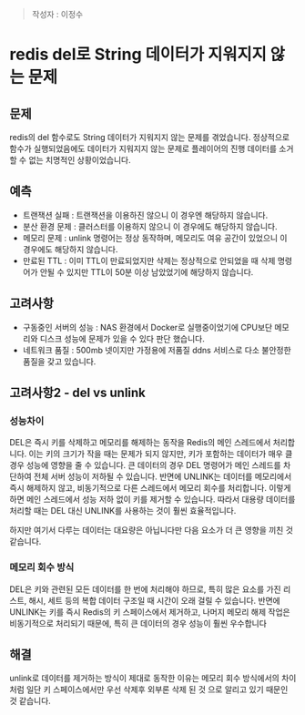 > 작성자 : 이정수

# redis del로 String 데이터가 지워지지 않는 문제

## 문제
redis의 del 함수로도 String 데이터가 지워지지 않는 문제를 겪었습니다.
정상적으로 함수가 실행되었음에도  데이터가 지워지지 않는 문제로 플레이어의 진행 데이터를 소거할 수 없는 치명적인 상황이었습니다.

## 예측

- 트랜잭션 실패 : 트랜잭션을 이용하진 않으니 이 경우엔 해당하지 않습니다.
- 분산 환경 문제 : 클러스터를 이용하지 않으니 이 경우에도 해당하지 않습니다.
- 메모리 문제 : unlink 명령어는 정상 동작하며, 메모리도 여유 공간이 있었으니 이 경우에도 해당하지 않습니다.
- 만료된 TTL : 이미 TTL이 만료되었지만 삭제는 정상적으로 안되었을 때 삭제 명령어가 안될 수 있지만 TTL이 50분 이상 남았었기에 해당하지 않습니다.

## 고려사항

- 구동중인 서버의 성능 : NAS 환경에서 Docker로 실행중이었기에 CPU보단 메모리와 디스크 성능에 문제가 있을 수 있다 판단 했습니다.
- 네트워크 품질 : 500mb 넷이지만 가정용에 저품질 ddns 서비스로 다소 불안정한 품질을 갖고 있습니다.

## 고려사항2 - del vs unlink

### 성능차이

DEL은 즉시 키를 삭제하고 메모리를 해제하는 동작을 Redis의 메인 스레드에서 처리합니다. 이는 키의 크기가 작을 때는 문제가 되지 않지만, 키가 포함하는 데이터가 매우 클 경우 성능에 영향을 줄 수 있습니다. 큰 데이터의 경우 DEL 명령어가 메인 스레드를 차단하여 전체 서버 성능이 저하될 수 있습니다. 반면에 UNLINK는 데이터를 메모리에서 즉시 해제하지 않고, 비동기적으로 다른 스레드에서 메모리 회수를 처리합니다. 이렇게 하면 메인 스레드에서 성능 저하 없이 키를 제거할 수 있습니다. 따라서 대용량 데이터를 처리할 때는 DEL 대신 UNLINK를 사용하는 것이 훨씬 효율적입니다.

하지만 여기서 다루는 데이터는 대요량은 아닙니다만 다음 요소가 더 큰 영향을 끼친 것 같습니다.

### 메모리 회수 방식
DEL은 키와 관련된 모든 데이터를 한 번에 처리해야 하므로, 특히 많은 요소를 가진 리스트, 해시, 세트 등의 복합 데이터 구조일 때 시간이 오래 걸릴 수 있습니다. 반면에 UNLINK는 키를 즉시 Redis의 키 스페이스에서 제거하고, 나머지 메모리 해제 작업은 비동기적으로 처리되기 때문에, 특히 큰 데이터의 경우 성능이 훨씬 우수합니다

## 해결
unlink로 데이터를 제거하는 방식이 제대로 동작한 이유는 메모리 회수 방식에서의 차이 처럼 일단 키 스페이스에서만 우선 삭제후 외부론 삭제 된 것 으로 알리고 있기 때문인 것 같습니다.



